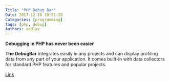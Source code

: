 ```yaml
---
Title: "PHP Debug Bar"
Date: 2017-12-18 10:51:28
Categories: [programming]
tags: [php, debug]
Authors: sedlav
---
```


**Debugging in PHP has never been easier**

**The DebugBar** integrates easily in any projects and can display profiling data from any part of your application. It comes built-in with data collectors for standard PHP features and popular projects.

[Link](http://phpdebugbar.com/)
